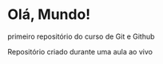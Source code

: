 # Olá, Mundo!
 primeiro repositório do curso de Git e Github


 Repositório criado durante uma aula  ao vivo
